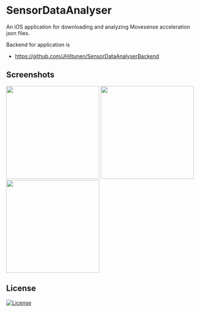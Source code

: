 # SensorDataAnalyser
An iOS application for downloading and analyzing Movesense acceleration json files.

Backend for application is
- https://github.com/JHiltunen/SensorDataAnalyserBackend

## Screenshots
<p float="left">
<img src = "https://user-images.githubusercontent.com/71440030/166238602-3f852a4d-a97f-4762-8d4a-c7478dcdc79e.png" width="250">
<img src = "https://user-images.githubusercontent.com/71440030/166233216-35ea17ad-b7aa-4cbf-99dc-8dea8472c916.png" width="250">
<img src =  "https://user-images.githubusercontent.com/71440030/166233011-0858d837-e460-45c3-81cc-66a5a410af6f.png" width="250" >
</p>

## License
[![License](https://img.shields.io/badge/License-Apache_2.0-blue.svg)](https://opensource.org/licenses/Apache-2.0)
